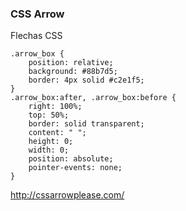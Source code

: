 ### CSS Arrow

Flechas CSS

```
.arrow_box {
    position: relative;
    background: #88b7d5;
    border: 4px solid #c2e1f5;
}
.arrow_box:after, .arrow_box:before {
    right: 100%;
    top: 50%;
    border: solid transparent;
    content: " ";
    height: 0;
    width: 0;
    position: absolute;
    pointer-events: none;
}
```

http://cssarrowplease.com/